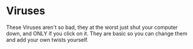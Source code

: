 # Viruses
These Viruses aren't so bad, they at the worst just shut your computer down, and ONLY if you click on it. They are basic so you can change them and add your own twists yourself.
